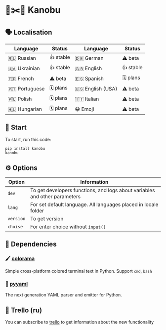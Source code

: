 # 🗿✂️📄 Kanobu
## 🗣 Localisation
| Language         | Status    | Language        | Status    |
|------------------|-----------|-----------------|-----------|
| 🇷🇺 Russian       | 👍 stable | 🇩🇪 German        | ⚠️ beta    |
| 🇺🇦 Ukrainian     | 👍 stable | 🇬🇧 English       | 👍 stable  |
| 🇫🇷 French        | ⚠️ beta   | 🇪🇸 Spanish       | 🗓 plans   |
| 🇵🇹 Portuguese    | 🗓 plans  | 🇺🇸 English (USA) | ⚠️ beta    |
| 🇵🇱 Polish        | 🗓 plans  | 🇮🇹 Italian       | ⚠️ beta    |
| 🇭🇺 Hungarian     | 🗓 plans  | 😀 Emoji         | ⚠️ beta    |

## 🚀 Start
To start, run this code:
```
pip install kanobu
kanobu
```
## ⚙️ Options
| Option    | Information                                                                |
|-----------|----------------------------------------------------------------------------|
| `dev`     | To get developers functions, and logs about variables and other parameters |
| `lang`    | For set default language. All languages placed in locale folder            |
| `version` | To get version                                                             |
| `choise`  | For enter choice without `input()`                                         |

## 🔨 Dependencies
### 🖌 [colorama](https://github.com/tartley/colorama)
Simple cross-platform colored terminal text in Python. Support `cmd`, `bash`
### 📄 [pyyaml](https://github.com/yaml/pyyaml)
The next generation YAML parser and emitter for Python.
## 📰 Trello (ru)
You can subscribe to [trello](https://trello.com/b/o0ozs1XT) to get information about the new functionality
